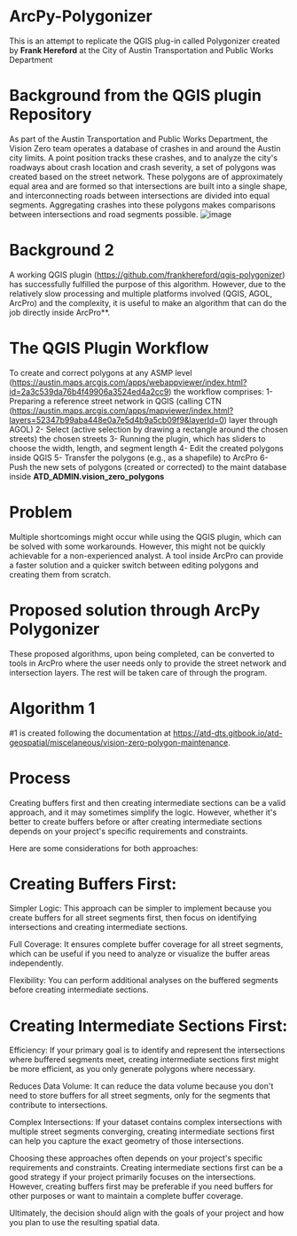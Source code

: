 # ArcPy-Polygonizer
This is an attempt to replicate the QGIS plug-in called Polygonizer created by **Frank Hereford** at the City of Austin Transportation and Public Works Department
# Background from the QGIS plugin Repository 
As part of the Austin Transportation and Public Works Department, the Vision Zero team operates a database of crashes in and around the Austin city limits. A point position tracks these crashes, and to analyze the city's roadways about crash location and crash severity, a set of polygons was created based on the street network. These polygons are of approximately equal area and are formed so that intersections are built into a single shape, and interconnecting roads between intersections are divided into equal segments. Aggregating crashes into these polygons makes comparisons between intersections and road segments possible.
![image](https://github.com/MiladMAK/ArcPy-Polygonizer/assets/134707080/7754d195-e970-4cea-8100-b7dea01b473e)

# Background 2
A working QGIS plugin (https://github.com/frankhereford/qgis-polygonizer) has successfully fulfilled the purpose of this algorithm. However, due to the relatively slow processing and multiple platforms involved (QGIS, AGOL, ArcPro) and the complexity, it is useful to make an algorithm that can do the job directly inside ArcPro**.
# The QGIS Plugin Workflow
To create and correct polygons at any ASMP level (https://austin.maps.arcgis.com/apps/webappviewer/index.html?id=2a3c539da76b4f49906a3524ed4a2cc9) the workflow comprises:
1- Preparing a reference street network in QGIS (calling CTN (https://austin.maps.arcgis.com/apps/mapviewer/index.html?layers=52347b99aba448e0a7e5d4b9a5cb09f9&layerId=0) layer through AGOL)
2- Select (active selection by drawing a rectangle around the chosen streets) the chosen streets
3- Running the plugin, which has sliders to choose the width, length, and segment length
4- Edit the created polygons inside QGIS
5- Transfer the polygons (e.g., as a shapefile) to ArcPro 
6- Push the new sets of polygons (created or corrected) to the maint database inside **ATD_ADMIN.vision_zero_polygons**

 # Problem
Multiple shortcomings might occur while using the QGIS plugin, which can be solved with some workarounds. However, this might not be quickly achievable for a non-experienced analyst. A tool inside ArcPro can provide a faster solution and a quicker switch between editing polygons and creating them from scratch.

# Proposed solution through ArcPy Polygonizer
These proposed algorithms, upon being completed, can be converted to tools in ArcPro where the user needs only to provide the street network and intersection layers. The rest will be taken care of through the program.

# Algorithm 1
#1 is created following the documentation at https://atd-dts.gitbook.io/atd-geospatial/miscelaneous/vision-zero-polygon-maintenance.


# Process
Creating buffers first and then creating intermediate sections can be a valid approach, and it may sometimes simplify the logic. However, whether it's better to create buffers before or after creating intermediate sections depends on your project's specific requirements and constraints.

Here are some considerations for both approaches:

# Creating Buffers First:

Simpler Logic: This approach can be simpler to implement because you create buffers for all street segments first, then focus on identifying intersections and creating intermediate sections.

Full Coverage: It ensures complete buffer coverage for all street segments, which can be useful if you need to analyze or visualize the buffer areas independently.

Flexibility: You can perform additional analyses on the buffered segments before creating intermediate sections.

# Creating Intermediate Sections First:

Efficiency: If your primary goal is to identify and represent the intersections where buffered segments meet, creating intermediate sections first might be more efficient, as you only generate polygons where necessary.

Reduces Data Volume: It can reduce the data volume because you don't need to store buffers for all street segments, only for the segments that contribute to intersections.

Complex Intersections: If your dataset contains complex intersections with multiple street segments converging, creating intermediate sections first can help you capture the exact geometry of those intersections.

Choosing these approaches often depends on your project's specific requirements and constraints. Creating intermediate sections first can be a good strategy if your project primarily focuses on the intersections. However, creating buffers first may be preferable if you need buffers for other purposes or want to maintain a complete buffer coverage.

Ultimately, the decision should align with the goals of your project and how you plan to use the resulting spatial data.
